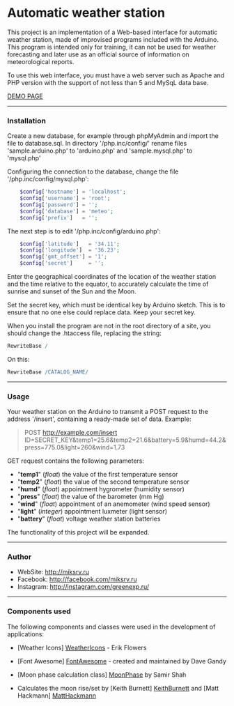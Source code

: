 Automatic weather station
===============
This project is an implementation of a Web-based interface for automatic weather station, made of improvised programs included with the Arduino. This program is intended only for training, it can not be used for weather forecasting and later use as an official source of information on meteorological reports.

To use this web interface, you must have a web server such as Apache and PHP version with the support of not less than 5 and MySqL data base.

[DEMO PAGE](http://miksrv.ru/meteo)

----------------------

### Installation

Create a new database, for example through phpMyAdmin and import the file to database.sql. In directory '/php.inc/config/' rename files 'sample.arduino.php' to 'arduino.php' and 'sample.mysql.php' to 'mysql.php'

Configuring the connection to the database, change the file '/php.inc/config/mysql.php':

```php
    $config['hostname'] = 'localhost';
    $config['username'] = 'root';
    $config['password'] = '';
    $config['database'] = 'meteo';
    $config['prefix']   = '';
```

The next step is to edit '/php.inc/config/arduino.php':

```php
    $config['latitude']   = '34.11';
    $config['longitude']  = '36.23';
    $config['gmt_offset'] = '1';
    $config['secret']     = '';
```

Enter the geographical coordinates of the location of the weather station and the time relative to the equator, to accurately calculate the time of sunrise and sunset of the Sun and the Moon.

Set the secret key, which must be identical key by Arduino sketch. This is to ensure that no one else could replace data. Keep your secret key.

When you install the program are not in the root directory of a site, you should change the .htaccess file, replacing the string:

```Apache
RewriteBase /
```
On this:
```Apache
RewriteBase /CATALOG_NAME/
```

----------------------

### Usage

Your weather station on the Arduino to transmit a POST request to the address '/insert', containing a ready-made set of data. Example:

> POST http://example.com/insert 
> ID=SECRET_KEY&temp1=25.6&temp2=21.6&battery=5.9&humd=44.2&press=775.0&light=260&wind=1.73

GET request contains the following parameters:
- "**temp1**" (*float*) the value of the first temperature sensor
- "**temp2**" (*float*) the value of the second temperature sensor
- "**humd**" (*float*) appointment hygrometer (humidity sensor)
- "**press**" (*float*) the value of the barometer (mm Hg)
- "**wind**" (*float*) appointment of an anemometer (wind speed sensor)
- "**light**" (*integer*) appointment luxmeter (light sensor)
- "**battery**" (*float*) voltage weather station batteries

The functionality of this project will be expanded.

----------------------

### Author
* WebSite: http://miksrv.ru
* Facebook: http://facebook.com/miksrv.ru
* Instagram: http://instagram.com/greenexp.ru/

----------------------

### Components used

The following components and classes were used in the development of applications:

* [Weather Icons] [WeatherIcons] - Erik Flowers
* [Font Awesome] [FontAwesome] - created and maintained by Dave Gandy
* [Moon phase calculation class] [MoonPhase] by Samir Shah
* Calculates the moon rise/set by [Keith Burnett] [KeithBurnett] and [Matt Hackmann] [MattHackmann]

   [WeatherIcons]: <http://erikflowers.github.io/weather-icons>
   [FontAwesome]: <https://github.com/FortAwesome/Font-Awesome>
   [MoonPhase]: <http://rayofsolaris.net>
   [KeithBurnett]: <http://bodmas.org>
   [MattHackmann]: <http://dxprog.com>